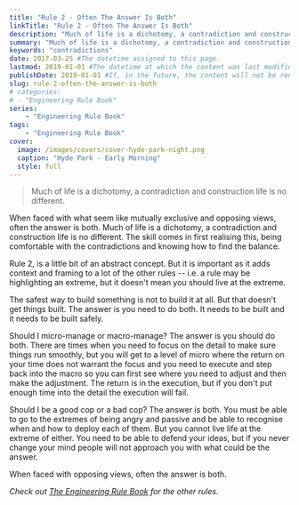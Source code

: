 ```yaml
---
title: "Rule 2 - Often The Answer Is Both"
linkTitle: "Rule 2 - Often The Answer Is Both"
description: "Much of life is a dichotomy, a contradiction and construction life is no different."
summary: "Much of life is a dichotomy, a contradiction and construction life is no different."
keywords: "contradictions"
date: 2017-03-25 #The datetime assigned to this page.
lastmod: 2019-01-01 #The datetime at which the content was last modified.
publishDate: 2019-01-01 #If, in the future, the content will not be rendered unless the --buildFuture flag is passed to Hugo.
slug: rule-2-often-the-answer-is-both
# categories:
# - "Engineering Rule Book"
series:
    - "Engineering Rule Book"
tags:
    - "Engineering Rule Book"
cover:
  image: /images/covers/cover-hyde-park-night.png
  caption: "Hyde Park - Early Morning"
  style: full
---
```


> Much of life is a dichotomy, a contradiction and construction life is no different.

When faced with what seem like mutually exclusive and opposing views, often the answer is both. Much of life is a dichotomy, a contradiction and construction life is no different. The skill comes in first realising this, being comfortable with the contradictions and knowing how to find the balance.

Rule 2, is a little bit of an abstract concept. But it is important as it adds context and framing to a lot of the other rules -- i.e. a rule may be highlighting an extreme, but it doesn't mean you should live at the extreme.

The safest way to build something is not to build it at all. But that doesn't get things built. The answer is you need to do both. It needs to be built and it needs to be built safely.

Should I micro-manage or macro-manage? The answer is you should do both. There are times when you need to focus on the detail to make sure things run smoothly, but you will get to a level of micro where the return on your time does not warrant the focus and you need to execute and step back into the macro so you can first see where you need to adjust and then make the adjustment. The return is in the execution, but if you don't put enough time into the detail the execution will fail.

Should I be a good cop or a bad cop? The answer is both. You must be able to go to the extremes of being angry and passive and be able to recognise when and how to deploy each of them. But you cannot live life at the extreme of either. You need to be able to defend your ideas, but if you never change your mind people will not approach you with what could be the answer.

When faced with opposing views, often the answer is both.

*Check out [The Engineering Rule Book](/engineering-rules/) for the other rules.*
